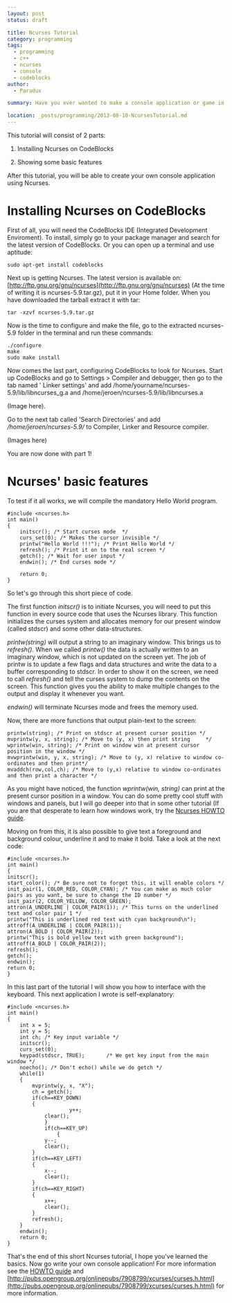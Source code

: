 ```yaml
---
layout: post
status: draft

title: Ncurses Tutorial
category: programming
tags: 
  - programming
  - c++
  - ncurses
  - console
  - codeblocks
author: 
  - Paradux

summary: Have you ever wanted to make a console application or game in C++? Well, Ncurses is the solution! This short tutorial will teach you how to setup this library on CodeBlocks and will teach you some basic features.

location: _posts/programming/2013-08-10-NcursesTutorial.md
---
```


This tutorial will consist of 2 parts:

1) Installing Ncurses on CodeBlocks

2) Showing some basic features

After this tutorial, you will be able to create your own console application using Ncurses.

<!--more-->

# Installing Ncurses on CodeBlocks

First of all, you will need the CodeBlocks IDE (Integrated Development Enviroment). To install, simply go to your package manager and search for the latest version of CodeBlocks. Or you can open up a terminal and use aptitude:

    sudo apt-get install codeblocks

Next up is getting Ncurses. The latest version is available on: [http://ftp.gnu.org/gnu/ncurses](http://ftp.gnu.org/gnu/ncurses) (At the time of writing it is ncurses-5.9.tar.gz), put it in your Home folder.
When you have downloaded the tarball extract it with tar:

    tar -xzvf ncurses-5.9.tar.gz

Now is the time to configure and make the file, go to the extracted ncurses-5.9 folder in the terminal and run these commands:

    ./configure
    make
    sudo make install

Now comes the last part, configuring CodeBlocks to look for Ncurses. Start up CodeBlocks and go to Settings > Compiler and debugger, then go to the tab named ' Linker settings' and add /home/yourname/ncurses-5.9/lib/libncurses_g.a and /home/jeroen/ncurses-5.9/lib/libncurses.a 

(Image here). 

Go to the next tab called 'Search Directories' and add */home/jeroen/ncurses-5.9/* to Compiler, Linker and Resource compiler.

(Images here)

You are now done with part 1!

# Ncurses' basic features

To test if it all works, we will compile the mandatory Hello World program.

    #include <ncurses.h>
    int main()
    {	
    	initscr(); /* Start curses mode  */
    	curs_set(0); /* Makes the cursor invisible */
		printw("Hello World !!!"); /* Print Hello World */
    	refresh(); /* Print it on to the real screen */
    	getch(); /* Wait for user input */
    	endwin(); /* End curses mode */
    
    	return 0;
    }

So let's go through this short piece of code. 

The first function *initscr()* is to initiate Ncurses, you will need to put this function in every source code that uses the Ncurses library. This function initializes the curses system and allocates memory for our present window (called stdscr) and some other data-structures. 

*printw(string)* will output a string to an imaginary window. This brings us to *refresh()*. When we called *printw()* the data is actually written to an imaginary window, which is not updated on the screen yet. The job of printw is to update a few flags and data structures and write the data to a buffer corresponding to stdscr. In order to show it on the screen, we need to call *refresh()* and tell the curses system to dump the contents on the screen. This function gives you the ability to make multiple changes to the output and display it whenever you want. 

*endwin()* will terminate Ncurses mode and frees the memory used.

Now, there are more functions that output plain-text to the screen: 

    printw(string); /* Print on stdscr at present cursor position */
    mvprintw(y, x, string); /* Move to (y, x) then print string     */
    wprintw(win, string); /* Print on window win at present cursor position in the window */			   
    mvwprintw(win, y, x, string); /* Move to (y, x) relative to window co-ordinates and then print*/
    mvaddch(row,col,ch); /* Move to (y,x) relative to window co-ordinates and then print a character */

As you might have noticed, the function *wprintw(win, string)* can print at the present cursor position in a window. You can do some pretty cool stuff with windows and panels, but I will go deeper into that in some other tutorial (If you are that desperate to learn how windows work, try the [Ncurses HOWTO guide](http://tldp.org/HOWTO/NCURSES-Programming-HOWTO/windows.html).

Moving on from this, it is also possible to give text a foreground and background colour, underline it and to make it bold. Take a look at the next code:

    #include <ncurses.h>
    int main()
    {	
    initscr();
    start_color(); /* Be sure not to forget this, it will enable colors */
    init_pair(1, COLOR_RED, COLOR_CYAN); /* You can make as much color pairs as you want, be sure to change the ID number */
    init_pair(2, COLOR_YELLOW, COLOR_GREEN);
    attron(A_UNDERLINE | COLOR_PAIR(1)); /* This turns on the underlined text and color pair 1 */
    printw("This is underlined red text with cyan background\n");
    attroff(A_UNDERLINE | COLOR_PAIR(1));
    attron(A_BOLD | COLOR_PAIR(2));
    printw("This is bold yellow text with green background");
    attroff(A_BOLD | COLOR_PAIR(2));
    refresh();			
    getch();			
    endwin();		
    return 0;
    }
    
In this last part of the tutorial I will show you how to interface with the keyboard. This next application I wrote is self-explanatory:

    #include <ncurses.h>
    int main()
    {
        int x = 5;
        int y = 5;
        int ch; /* Key input variable */
        initscr();
        curs_set(0);
        keypad(stdscr, TRUE);		/* We get key input	from the main window */
        noecho(); /* Don't echo() while we do getch */
        while(1)
        {
            mvprintw(y, x, "X");
            ch = getch();
            if(ch==KEY_DOWN)
            {
                        y++;
                clear();
                }
                if(ch==KEY_UP)
                    {
                y--;
                clear();
            }
            if(ch==KEY_LEFT)
            {
                x--;
                clear();
            }
            if(ch==KEY_RIGHT)
            {
                x++;
                clear();
            }
            refresh();
        }
        endwin();			
        return 0;
    }	

That's the end of this short Ncurses tutorial, I hope you've learned the basics. Now go write your own console application! For more information see the [HOWTO guide](http://www.tldp.org/HOWTO/NCURSES-Programming-HOWTO/index.html) and [http://pubs.opengroup.org/onlinepubs/7908799/xcurses/curses.h.html](http://pubs.opengroup.org/onlinepubs/7908799/xcurses/curses.h.html) for more information.
